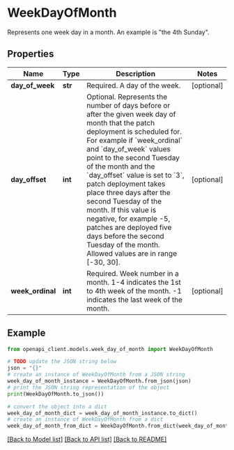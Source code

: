 # WeekDayOfMonth

Represents one week day in a month. An example is \"the 4th Sunday\".

## Properties

Name | Type | Description | Notes
------------ | ------------- | ------------- | -------------
**day_of_week** | **str** | Required. A day of the week. | [optional] 
**day_offset** | **int** | Optional. Represents the number of days before or after the given week day of month that the patch deployment is scheduled for. For example if &#x60;week_ordinal&#x60; and &#x60;day_of_week&#x60; values point to the second Tuesday of the month and the &#x60;day_offset&#x60; value is set to &#x60;3&#x60;, patch deployment takes place three days after the second Tuesday of the month. If this value is negative, for example -5, patches are deployed five days before the second Tuesday of the month. Allowed values are in range [-30, 30]. | [optional] 
**week_ordinal** | **int** | Required. Week number in a month. 1-4 indicates the 1st to 4th week of the month. -1 indicates the last week of the month. | [optional] 

## Example

```python
from openapi_client.models.week_day_of_month import WeekDayOfMonth

# TODO update the JSON string below
json = "{}"
# create an instance of WeekDayOfMonth from a JSON string
week_day_of_month_instance = WeekDayOfMonth.from_json(json)
# print the JSON string representation of the object
print(WeekDayOfMonth.to_json())

# convert the object into a dict
week_day_of_month_dict = week_day_of_month_instance.to_dict()
# create an instance of WeekDayOfMonth from a dict
week_day_of_month_from_dict = WeekDayOfMonth.from_dict(week_day_of_month_dict)
```
[[Back to Model list]](../README.md#documentation-for-models) [[Back to API list]](../README.md#documentation-for-api-endpoints) [[Back to README]](../README.md)


